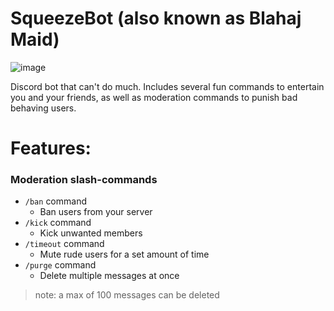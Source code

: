 # SqueezeBot (also known as Blahaj Maid)  
![image](https://files.catbox.moe/p74yv0.jpg)

Discord bot that can't do much. Includes several fun commands to entertain you and your friends, as well as moderation commands to punish bad behaving users.  

# Features:

### Moderation slash-commands
* `/ban` command
  * Ban users from your server   
* `/kick` command
  * Kick unwanted members  
* `/timeout` command
  * Mute rude users for a set amount of time    
* `/purge` command
  * Delete multiple messages at once
> note: a max of 100 messages can be deleted
